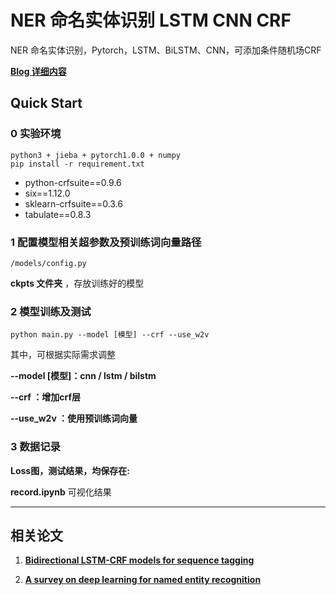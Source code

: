 # **NER 命名实体识别  LSTM CNN CRF**
NER 命名实体识别，Pytorch，LSTM、BiLSTM、CNN，可添加条件随机场CRF  

[**Blog 详细内容**](https://ppphhhleo.github.io/2021/11/01/nlp1/)

## **Quick Start**

### 0 实验环境  
	python3 + jieba + pytorch1.0.0 + numpy  
  	pip install -r requirement.txt  

* python-crfsuite==0.9.6
* six==1.12.0
* sklearn-crfsuite==0.3.6
* tabulate==0.8.3

### 1 配置模型相关超参数及预训练词向量路径

    /models/config.py

**ckpts 文件夹** ，存放训练好的模型


### 2 模型训练及测试


```gas
python main.py --model [模型] --crf --use_w2v
```  

其中，可根据实际需求调整

**--model [模型]：cnn / lstm / bilstm**

**--crf ：增加crf层**

**--use_w2v ：使用预训练词向量**

### 3 数据记录

**Loss图，测试结果，均保存在:**

**record.ipynb** 可视化结果


---- 
## **相关论文**

1.  [**Bidirectional LSTM-CRF models for sequence tagging**](https://arxiv.org/pdf/1508.01991.pdf)

2.  [**A survey on deep learning for named entity recognition**](https://ieeexplore.ieee.org/abstract/document/9039685/)


